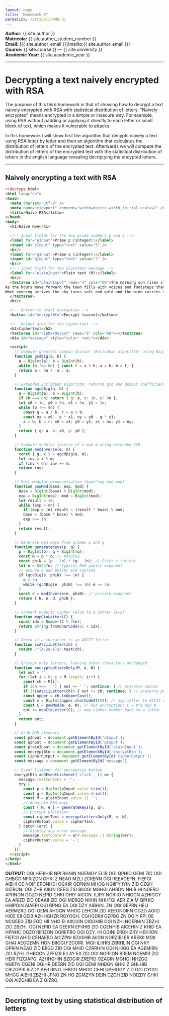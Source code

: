 ```yaml
---
layout: page
title: "Homework 3"
permalink: /articoli/HMW-3/
---
```


**Author:** {{ site.author }}  
**Matricola:** {{ site.author_student_number }}  
**Email:** [{{ site.author_email }}](mailto:{{ site.author_email }})  
**Course:** {{ site.course }} — {{ site.university }}  
**Academic Year:** {{ site.academic_year }}

---

# Decrypting a text naively encrypted with RSA

The purpose of this third homework is that of showing how to decrypt a text naively encrypted with RSA with statistical distribution of letters.
"Naively encrypted" means encrypted in a simple or insecure way. For example, using RSA without padding or applying it directly to each letter or small block of text, which makes it vulnerable to attacks.

In this homework i will show first the algorithm that decypts naively a text using RSA letter by letter and then an algorithm that calculates the distribution of letters of the encrypted text. Afterwards we will compare the distribution of letters of the encrypted text with the statistical distribution of letters in the english language revealing decriptying the encypted letters.

---

## Naively encrypting a text with RSA

```html
<!doctype html>
<html lang="en">
<head>
  <meta charset="utf-8" />
  <meta name="viewport" content="width=device-width,initial-scale=1" />
  <title>Naive RSA</title>
</head>
<body>
  <h1>Naive RSA</h1>

  <!-- Input fields for the two prime numbers p and q -->
  <label for="pInput">Prime p (integer):</label>
  <input id="pInput" type="text" value="5" />
  <br/>
  <label for="qInput">Prime q (integer):</label>
  <input id="qInput" type="text" value="7" />
  <br/>
  <!-- Input field for the plaintext message -->
  <label for="plainInput">Plain text (M):</label>
  <br/>
  <textarea id="plainInput" rows="4" cols="60">The morning sun rises slowly over the quiet town and the light spreads like a soft wave across the rooftops. People begin to step outside their houses with sleepy eyes and calm hearts. The air feels cool and gentle while birds sing in short bursts that sound like tiny bells. Every street smells faintly of bread and coffee and the world seems simple for a few quiet minutes before the rush of the day begins.
As the hours move forward the town fills with voices and footsteps that blend into one long familiar rhythm. Children laugh as they run to school and old men sit on benches telling the same stories again and again. The sound of doors opening and closing becomes a kind of music that repeats through the day. In these ordinary moments people find comfort because nothing feels strange or broken when life follows its gentle pattern.
When evening arrives the sky turns soft and gold and the wind carries the smell of flowers and rain. Lights appear one by one and the streets grow slower and more peaceful. Families gather around tables while small shops close their doors and the town sighs like a living creature ready for rest. Night will come quietly and the cycle will begin again just as it always does calm and steady like the beating of a heart.
  </textarea>
  <br/>

  <!-- Button to start encryption -->
  <button id="encryptBtn">Encrypt (naive)</button>

  <!-- Output area for the ciphertext -->
  <h2>Ciphertext</h2>
  <textarea id="cipherOutput" rows="6" cols="60">—</textarea>
  <div id="message" style="color: red;"></div>

  <script>
    // Compute greatest common divisor (Euclidean algorithm) using BigInt
    function gcdBig(a, b) {
      a = BigInt(a); b = BigInt(b);
      while (b !== 0n) { const t = a % b; a = b; b = t; }
      return a < 0n ? -a : a;
    }

    // Extended Euclidean algorithm: returns gcd and Bézout coefficients
    function egcdBig(a, b) {
      a = BigInt(a); b = BigInt(b);
      if (b === 0n) return { g: a, x: 1n, y: 0n };
      let x0 = 1n, y0 = 0n, x1 = 0n, y1 = 1n;
      while (b !== 0n) {
        const q = a / b, r = a % b;
        const nx = x0 - q * x1, ny = y0 - q * y1;
        a = b; b = r; x0 = x1; y0 = y1; x1 = nx; y1 = ny;
      }
      return { g: a, x: x0, y: y0 };
    }

    // Compute modular inverse of e mod m using extended GCD
    function modInverse(e, m) {
      const { g, x } = egcdBig(e, m);
      let inv = x % m;
      if (inv < 0n) inv += m;
      return inv;
    }

    // Fast modular exponentiation (base^exp mod mod)
    function powMod(base, exp, mod) {
      base = BigInt(base) % BigInt(mod);
      exp = BigInt(exp); mod = BigInt(mod);
      let result = 1n;
      while (exp > 0n) {
        if (exp & 1n) result = (result * base) % mod;
        base = (base * base) % mod;
        exp >>= 1n;
      }
      return result;
    }

    // Generate RSA keys from primes p and q
    function generateKeys(p, q) {
      p = BigInt(p); q = BigInt(q);
      const N = p * q; // modulus
      const phiN = (p - 1n) * (q - 1n); // Euler's totient
      let e = 65537n; // typical RSA public exponent
      // ensure e and phi(N) are coprime
      if (gcdBig(e, phiN) !== 1n) {
        e = 3n;
        while (gcdBig(e, phiN) !== 1n) e += 2n;
      }
      const d = modInverse(e, phiN); // private exponent
      return { N, e, d, phiN };
    }

    // Convert numeric cipher value to a letter (A–Z)
    function mapCtoLetter(C) {
      const idx = Number(C % 26n);
      return String.fromCharCode(65 + idx);
    }

    // Check if a character is an ASCII letter
    function isAsciiLetter(ch) {
      return /^[A-Za-z]$/.test(ch);
    }

    // Encrypt only letters, leaving other characters unchanged
    function encryptLettersOnly(M, e, N) {
      let out = '';
      for (let i = 0; i < M.length; i++) {
        const ch = M[i];
        if (ch === ' ') { out += ' '; continue; } // preserve spaces
        if (!isAsciiLetter(ch)) { out += ch; continue; } // preserve punctuation, etc.
        const upper = ch.toUpperCase();
        const m = BigInt(upper.charCodeAt(0)); // map letter to ASCII code
        const C = powMod(m, e, N); // RSA encryption: C = m^e mod N
        out += mapCtoLetter(C); // map cipher number back to a letter
      }
      return out;
    }

    // Grab DOM elements
    const pInput = document.getElementById('pInput');
    const qInput = document.getElementById('qInput');
    const plainInput = document.getElementById('plainInput');
    const encryptBtn = document.getElementById('encryptBtn');
    const cipherOutput = document.getElementById('cipherOutput');
    const message = document.getElementById('message');

    // Event listener for encryption button
    encryptBtn.addEventListener('click', () => {
      message.textContent = '';
      try {
        const p = BigInt(pInput.value.trim());
        const q = BigInt(qInput.value.trim());
        const M = plainInput.value || '';
        // Generate RSA keys
        const { N, e } = generateKeys(p, q);
        // Encrypt plaintext
        const cipherText = encryptLettersOnly(M, e, N);
        cipherOutput.value = cipherText;
      } catch (err) {
        // Display any error message
        message.textContent = err.message || String(err);
        cipherOutput.value = '—';
      }
    });
  </script>
</body>
</html>
```

**OUTPUT:** 
OGI HERIHIB NPI RHNIN NGEMGY ELIR OGI QPHIO OEMI ZID OGI GHBGO NFRIZDN GHKI Z NEAO MZLI ZCRENN OGI REEAOEFN. FIEFGI AIBHI OE NOIF EPONHDI OGIHR GEPNIN MHOG NGIIFY IYIN ZID CZGH GIZRON. OGI ZHR AIIGN CEEG ZID BIIOGI MGHGI AHRDN NHIB HI NGERO APRNON OGZO NEPID GHKI OHIY AIGGN. ILIRY NORIIO NHIGGN AZHIOGY EA ARIZD ZID CEAAII ZID OGI MERGD NIIHN NHHFGI AER Z AIM QPHIO HHIPOIN AIAERI OGI RPNG EA OGI DZY AIBHIN.
ZN OGI GEPRN HELI AERMZRD OGI OEMI AHGGN MHOG LEHCIN ZID AEEONOIFN OGZO AGIID HIOE EII GEIB AZHHGHZR RGYOGH. CGHGDRII GZPBG ZN OGIY RPI OE NCGEEG ZID EGD HII NHO EI AIICGIN OIGGHIB OGI NZHI NOERHIN ZBZHI ZID ZBZHI. OGI NEPID EA DEERN EFIIHIB ZID CGENHIB AICEHIN Z KHID EA HPNHC OGZO RIFIZON OGREPBG OGI DZY. HI OGINI ERDHIZRY HEHIION FIEFGI AHID CEHAERO AICZPNI IEOGHIB AIIGN NORZIBI ER AREKII MGII GHAI AEGGEMN HON BIIOGI FZOOIRI.
MGII ILIIHIB ZRRHLIN OGI NKY OPRIN NEAO ZID BEGD ZID OGI MHID CZRRHIN OGI NHIGG EA AGEMIRN ZID RZHI. GHBGON ZFFIZR EII AY EII ZID OGI NORIION BREM NGEMIR ZID HERI FIZCIAPG. AZHHGHIN BZOGIR ZREPID OZAGIN MGHGI NHZGG NGEFN CGENI OGIHR DEERN ZID OGI OEMI NHBGN GHKI Z GHLHIB CRIZOPRI RIZDY AER RINO. IHBGO MHGG CEHI QPHIOGY ZID OGI CYCGI MHGG AIBHI ZBZHI JPNO ZN HO ZGMZYN DEIN CZGH ZID NOIZDY GHKI OGI AIZOHIB EA Z GIZRO.

---

## Decripting text by using statistical distribution of letters

